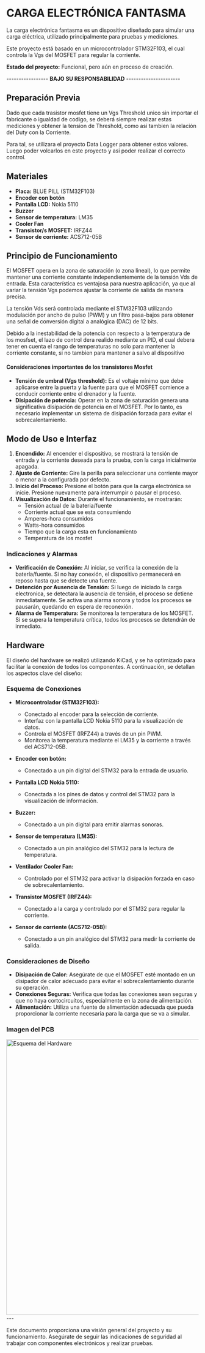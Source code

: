 # CARGA ELECTRÓNICA FANTASMA

La carga electrónica fantasma es un dispositivo diseñado para simular una carga eléctrica, utilizado principalmente para pruebas y mediciones. 

Este proyecto está basado en un microcontrolador STM32F103, el cual controla la Vgs del MOSFET para regular la corriente.

**Estado del proyecto:** Funcional, pero aún en proceso de creación.

----------------- **BAJO SU RESPONSABILIDAD** ----------------------

## Preparación Previa
Dado que cada trasistor mosfet tiene un Vgs Threshold unico sin importar el fabricante o igualdad de codigo, se deberá siempre realizar estas mediciones y obtener la tension de Threshold, como asi tambien la relación del Duty con la Corriente.

Para tal, se utilizara el proyecto Data Logger para obtener estos valores. Luego poder volcarlos en este proyecto y asi poder realizar el correcto control.

## Materiales

- **Placa:** BLUE PILL (STM32F103)
- **Encoder con botón**
- **Pantalla LCD:** Nokia 5110
- **Buzzer**
- **Sensor de temperatura:** LM35
- **Cooler Fan**
- **Transistor/s MOSFET:** IRFZ44
- **Sensor de corriente:** ACS712-05B

## Principio de Funcionamiento

El MOSFET opera en la zona de saturación (o zona lineal), lo que permite mantener una corriente constante independientemente de la tensión Vds de entrada. Esta característica es ventajosa para nuestra aplicación, ya que al variar la tensión Vgs podemos ajustar la corriente de salida de manera precisa.

La tensión Vds será controlada mediante el STM32F103 utilizando modulación por ancho de pulso (PWM) y un filtro pasa-bajos para obtener una señal de conversión digital a analógica (DAC) de 12 bits.

Debido a la inestabilidad de la potencia con respecto a la temperatura de los mosfset, el lazo de control dera realido mediante un PID, el cual debera tener en cuenta el rango de temperaturas no solo para mantener la corriente constante, si no tambien para mantener a salvo al dispositivo

#### Consideraciones importantes de los transistores Mosfet

- **Tensión de umbral (Vgs threshold):** Es el voltaje mínimo que debe aplicarse entre la puerta y la fuente para que el MOSFET comience a conducir corriente entre el drenador y la fuente.
- **Disipación de potencia:** Operar en la zona de saturación genera una significativa disipación de potencia en el MOSFET. Por lo tanto, es necesario implementar un sistema de disipación forzada para evitar el sobrecalentamiento.

## Modo de Uso e Interfaz

1. **Encendido:** Al encender el dispositivo, se mostrará la tensión de entrada y la corriente deseada para la prueba, con la carga inicialmente apagada.
2. **Ajuste de Corriente:** Gire la perilla para seleccionar una corriente mayor o menor a la configurada por defecto.
3. **Inicio del Proceso:** Presione el botón para que la carga electrónica se inicie. Presione nuevamente para interrumpir o pausar el proceso.
4. **Visualización de Datos:** Durante el funcionamiento, se mostrarán:
   - Tensión actual de la bateria/fuente
   - Corriente actual que se esta consumiendo
   - Amperes-hora consumidos
   - Watts-hora consumidos
   - Tiempo que la carga esta en funcionamiento
   - Temperatura de los mosfet

### Indicaciones y Alarmas

- **Verificación de Conexión:** Al iniciar, se verifica la conexión de la batería/fuente. Si no hay conexión, el dispositivo permanecerá en reposo hasta que se detecte una fuente.
- **Detención por Ausencia de Tensión:** Si luego de iniciado la carga electronica, se detectara la ausencia de tensión, el proceso se detiene inmediatamente. Se activa una alarma sonora y todos los procesos se pausarán, quedando en espera de reconexión.
- **Alarma de Temperatura:** Se monitorea la temperatura de los MOSFET. Si se supera la temperatura crítica, todos los procesos se detendrán de inmediato.

## Hardware

El diseño del hardware se realizó utilizando KiCad, y se ha optimizado para facilitar la conexión de todos los componentes. A continuación, se detallan los aspectos clave del diseño:

### Esquema de Conexiones

- **Microcontrolador (STM32F103):** 
  - Conectado al encoder para la selección de corriente.
  - Interfaz con la pantalla LCD Nokia 5110 para la visualización de datos.
  - Controla el MOSFET (IRFZ44) a través de un pin PWM.
  - Monitorea la temperatura mediante el LM35 y la corriente a través del ACS712-05B.

- **Encoder con botón:**
  - Conectado a un pin digital del STM32 para la entrada de usuario.

- **Pantalla LCD Nokia 5110:**
  - Conectada a los pines de datos y control del STM32 para la visualización de información.

- **Buzzer:**
  - Conectado a un pin digital para emitir alarmas sonoras.

- **Sensor de temperatura (LM35):**
  - Conectado a un pin analógico del STM32 para la lectura de temperatura.

- **Ventilador Cooler Fan:**
  - Controlado por el STM32 para activar la disipación forzada en caso de sobrecalentamiento.

- **Transistor MOSFET (IRFZ44):**
  - Conectado a la carga y controlado por el STM32 para regular la corriente.

- **Sensor de corriente (ACS712-05B):**
  - Conectado a un pin analógico del STM32 para medir la corriente de salida.

### Consideraciones de Diseño

- **Disipación de Calor:** Asegúrate de que el MOSFET esté montado en un disipador de calor adecuado para evitar el sobrecalentamiento durante su operación.
- **Conexiones Seguras:** Verifica que todas las conexiones sean seguras y que no haya cortocircuitos, especialmente en la zona de alimentación.
- **Alimentación:** Utiliza una fuente de alimentación adecuada que pueda proporcionar la corriente necesaria para la carga que se va a simular.

### Imagen del PCB

<img align="center" src="https://i.ibb.co/pQYX3jh/Sin-nombre-resized.png" alt="Esquema del Hardware" width="720">
---

Este documento proporciona una visión general del proyecto y su funcionamiento. Asegúrate de seguir las indicaciones de seguridad al trabajar con componentes electrónicos y realizar pruebas.